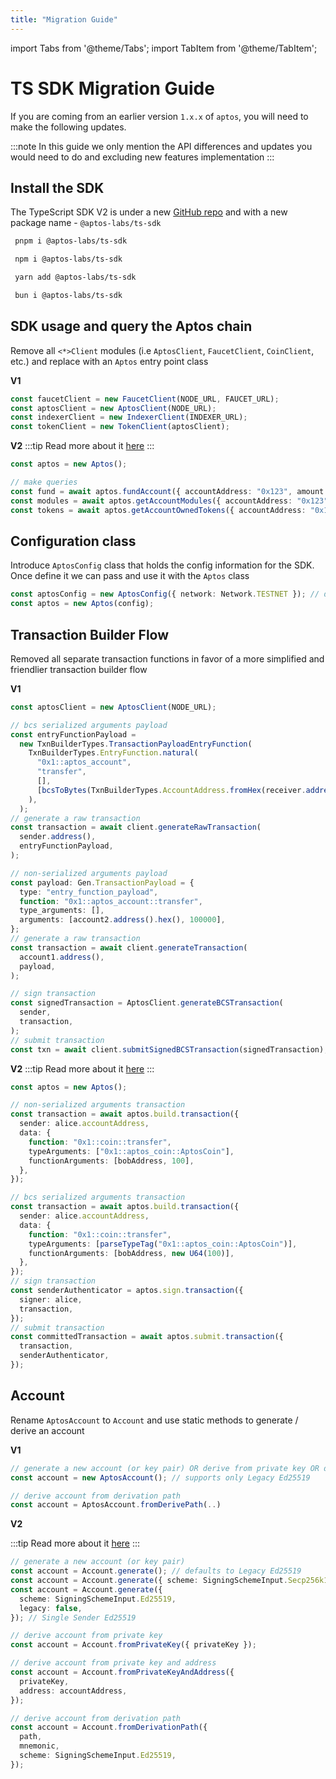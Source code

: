 ```yaml
---
title: "Migration Guide"
---
```


import Tabs from '@theme/Tabs';
import TabItem from '@theme/TabItem';

# TS SDK Migration Guide

If you are coming from an earlier version `1.x.x` of `aptos`, you will need to make the following updates.

:::note
In this guide we only mention the API differences and updates you would need to do and excluding new features implementation
:::

## Install the SDK

The TypeScript SDK V2 is under a new [GitHub repo](https://github.com/aptos-labs/aptos-ts-sdk) and with a new package name - `@aptos-labs/ts-sdk`

<Tabs groupId="install-sdk">
  <TabItem value="pnpm" label="pnpm">

```bash
 pnpm i @aptos-labs/ts-sdk
```

  </TabItem>
  <TabItem value="npm" label="npm">

```bash
 npm i @aptos-labs/ts-sdk
```

  </TabItem>
  <TabItem value="yarn" label="yarn">

```bash
 yarn add @aptos-labs/ts-sdk
```

  </TabItem>
    <TabItem value="bun" label="bun">

```bash
 bun i @aptos-labs/ts-sdk
```

  </TabItem>
</Tabs>

## SDK usage and query the Aptos chain

Remove all `<*>Client` modules (i.e `AptosClient`, `FaucetClient`, `CoinClient`, etc.) and replace with an `Aptos` entry point class

**V1**

```ts
const faucetClient = new FaucetClient(NODE_URL, FAUCET_URL);
const aptosClient = new AptosClient(NODE_URL);
const indexerClient = new IndexerClient(INDEXER_URL);
const tokenClient = new TokenClient(aptosClient);
```

**V2**
:::tip
Read more about it [here](./sdk-configuration.md)
:::

```ts
const aptos = new Aptos();

// make queries
const fund = await aptos.fundAccount({ accountAddress: "0x123", amount: 100 });
const modules = await aptos.getAccountModules({ accountAddress: "0x123" });
const tokens = await aptos.getAccountOwnedTokens({ accountAddress: "0x123" });
```

## Configuration class

Introduce `AptosConfig` class that holds the config information for the SDK. Once define it we can pass and use it with the `Aptos` class

```ts
const aptosConfig = new AptosConfig({ network: Network.TESTNET }); // default to devnet
const aptos = new Aptos(config);
```

## Transaction Builder Flow

Removed all separate transaction functions in favor of a more simplified and friendlier transaction builder flow

**V1**

```ts
const aptosClient = new AptosClient(NODE_URL);

// bcs serialized arguments payload
const entryFunctionPayload =
  new TxnBuilderTypes.TransactionPayloadEntryFunction(
    TxnBuilderTypes.EntryFunction.natural(
      "0x1::aptos_account",
      "transfer",
      [],
      [bcsToBytes(TxnBuilderTypes.AccountAddress.fromHex(receiver.address()))],
    ),
  );
// generate a raw transaction
const transaction = await client.generateRawTransaction(
  sender.address(),
  entryFunctionPayload,
);

// non-serialized arguments payload
const payload: Gen.TransactionPayload = {
  type: "entry_function_payload",
  function: "0x1::aptos_account::transfer",
  type_arguments: [],
  arguments: [account2.address().hex(), 100000],
};
// generate a raw transaction
const transaction = await client.generateTransaction(
  account1.address(),
  payload,
);

// sign transaction
const signedTransaction = AptosClient.generateBCSTransaction(
  sender,
  transaction,
);
// submit transaction
const txn = await client.submitSignedBCSTransaction(signedTransaction);
```

**V2**
:::tip
Read more about it [here](./transaction-builder.md)
:::

```ts
const aptos = new Aptos();

// non-serialized arguments transaction
const transaction = await aptos.build.transaction({
  sender: alice.accountAddress,
  data: {
    function: "0x1::coin::transfer",
    typeArguments: ["0x1::aptos_coin::AptosCoin"],
    functionArguments: [bobAddress, 100],
  },
});

// bcs serialized arguments transaction
const transaction = await aptos.build.transaction({
  sender: alice.accountAddress,
  data: {
    function: "0x1::coin::transfer",
    typeArguments: [parseTypeTag("0x1::aptos_coin::AptosCoin")],
    functionArguments: [bobAddress, new U64(100)],
  },
});
// sign transaction
const senderAuthenticator = aptos.sign.transaction({
  signer: alice,
  transaction,
});
// submit transaction
const committedTransaction = await aptos.submit.transaction({
  transaction,
  senderAuthenticator,
});
```

## Account

Rename `AptosAccount` to `Account` and use static methods to generate / derive an account

**V1**

```ts
// generate a new account (or key pair) OR derive from private key OR derive from private key and address
const account = new AptosAccount(); // supports only Legacy Ed25519

// derive account from derivation path
const account = AptosAccount.fromDerivePath(..)
```

**V2**

:::tip
Read more about it [here](./account.md)
:::

```ts
// generate a new account (or key pair)
const account = Account.generate(); // defaults to Legacy Ed25519
const account = Account.generate({ scheme: SigningSchemeInput.Secp256k1 }); // Single Sender Secp256k1
const account = Account.generate({
  scheme: SigningSchemeInput.Ed25519,
  legacy: false,
}); // Single Sender Ed25519

// derive account from private key
const account = Account.fromPrivateKey({ privateKey });

// derive account from private key and address
const account = Account.fromPrivateKeyAndAddress({
  privateKey,
  address: accountAddress,
});

// derive account from derivation path
const account = Account.fromDerivationPath({
  path,
  mnemonic,
  scheme: SigningSchemeInput.Ed25519,
});
```
